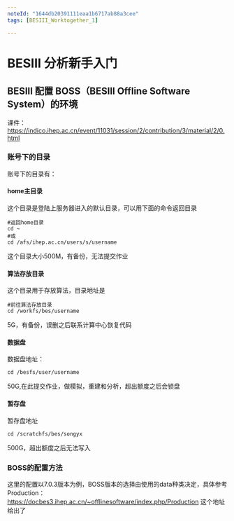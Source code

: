 ```yaml
---
noteId: "1644db20391111eaa1b6717ab88a3cee"
tags: [BESIII_Worktogether_1]

---
```


# BESIII 分析新手入门

## BESIII 配置 BOSS（BESIII Offline Software System）的环境

课件： https://indico.ihep.ac.cn/event/11031/session/2/contribution/3/material/2/0.html

### 账号下的目录

账号下的目录有：

#### home主目录 
这个目录是登陆上服务器进入的默认目录，可以用下面的命令返回目录

```shell
#返回home目录
cd ~
#或
cd /afs/ihep.ac.cn/users/s/username
```

这个目录大小500M，有备份，无法提交作业

#### 算法存放目录

这个目录用于存放算法，目录地址是

```shell
#前往算法存放目录
cd /workfs/bes/username
```
5G，有备份，误删之后联系计算中心恢复代码

#### 数据盘

数据盘地址：
```shell
cd /besfs/user/username
```
50G,在此提交作业，做模拟，重建和分析，超出额度之后会锁盘

#### 暂存盘
暂存盘地址
```shell
cd /scratchfs/bes/songyx
```
500G，超出额度之后无法写入

### BOSS的配置方法
这里的配置以7.0.3版本为例，BOSS版本的选择由使用的data种类决定，具体参考Production：https://docbes3.ihep.ac.cn/~offlinesoftware/index.php/Production
这个地址给出了



